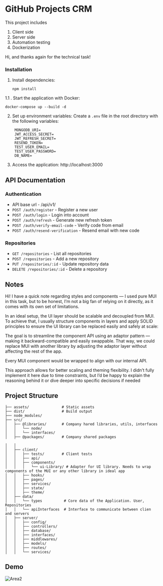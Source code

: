 # GitHub Projects CRM

This project includes 
1. Client side 
2. Server side
3. Automation testing
4. Dockerization

Hi, and thanks again for the technical task!

### Installation

1. Install dependencies:
   ```
   npm install
   ```

1.1 . Start the application with Docker:
   ```
   docker-compose up --build -d
   ```
   
2. Set up environment variables:
   Create a `.env` file in the root directory with the following variables:
   ```
    MONGODB_URI=
    JWT_ACCESS_SECRET=
    JWT_REFRESH_SECRET=
    RESEND_TOKEN=
    TEST_USER_EMAIL=
    TEST_USER_PASSWORD=
    DB_NAME=
   ```


   
4. Access the application: http://localhost:3000

## API Documentation

### Authentication
- API base url - /api/v1/   
- `POST /auth/register` - Register a new user
- `POST /auth/login` - Login into account
- `POST /auth/refresh` - Generate new refresh token
- `POST /auth/verify-email-code` - Verify code from email
- `POST /auth/resend-verification` - Resend email with new code

### Repositories
- `GET /repositories` - List all repositories
- `POST /repositories` - Add a new repository
- `PUT /repositories/:id` - Update repository data
- `DELETE /repositories/:id` - Delete a repository


## Notes

Hi! I have a quick note regarding styles and components — I used pure MUI in this task, but to be honest, I’m not a big fan of relying on it directly, as it comes with its own set of limitations.

In an ideal setup, the UI layer should be scalable and decoupled from MUI. To achieve that, I usually structure components in layers and apply SOLID principles to ensure the UI library can be replaced easily and safely at scale:

The goal is to streamline the component API using an adaptor pattern — making it backward-compatible and easily swappable. That way, we could replace MUI with another library by adjusting the adaptor layer without affecting the rest of the app.

Every MUI component would be wrapped to align with our internal API. 

This approach allows for better scaling and theming flexibility. I didn’t fully implement it here due to time constraints, but I’d be happy to explain the reasoning behind it or dive deeper into specific decisions if needed

## Project Structure

```
├── assets/               # Static assets
├── dist/                 # Build output
├── node_modules/        
├── src/                 
│   ├── @libraries/       # Company hared libraries, utils, interfaces
│   │   └── node/
│   │   └── interfaces/
│   ├── @packages/        # Company shared packages

│   │
│   ├── client/       
│   │   ├── tests/        # Client tests
│   │   ├── api/
│   │   ├── components/
│   │   │   └── ui-Library/ # Adapter for UI library. Needs to wrap components of the MUI or any other library in ideal app
│   │   ├── hooks/
│   │   ├── pages/
│   │   ├── services/
│   │   ├── state/
│   │   ├── theme/
│   ├── data/            
│   │   └── types          # Core data of the Application. User, Repositories
│   │   └── apiInterfaces  # Interface to communicate between clien and servers
│   ├── server/            
│   │   ├── config/
│   │   ├── controllers/
│   │   ├── database/
│   │   ├── interfaces/
│   │   ├── middlewares/
│   │   ├── models/
│   │   ├── routes/
│   │   └── services/
```

## Demo
![Area2](https://github.com/user-attachments/assets/6b98c91e-889b-418b-8030-047728fff841)

